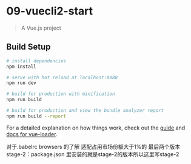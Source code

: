 # 09-vuecli2-start

> A Vue.js project

## Build Setup

``` bash
# install dependencies
npm install

# serve with hot reload at localhost:8080
npm run dev

# build for production with minification
npm run build

# build for production and view the bundle analyzer report
npm run build --report
```

For a detailed explanation on how things work, check out the [guide](http://vuejs-templates.github.io/webpack/) and [docs for vue-loader](http://vuejs.github.io/vue-loader).

对于.babelrc 
browsers 的了解  适配占用市场份额大于1%的 最后两个版本
stage-2：package.json 里安装的就是stage-2的版本所以这里写stage-2
